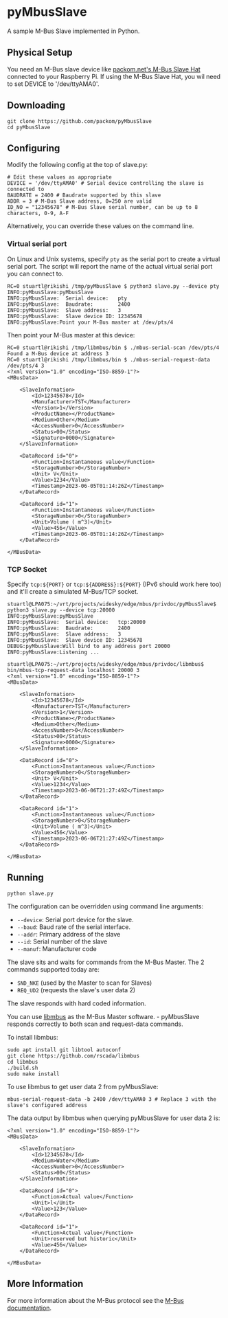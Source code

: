 # pyMbusSlave

A sample M-Bus Slave implemented in Python.

## Physical Setup

You need an M-Bus slave device like [packom.net's M-Bus Slave Hat](https://www.packom.net/m-bus-slave-hat/) connected to your Raspberry Pi.  If using the M-Bus Slave Hat, you wil need to set DEVICE to '/dev/ttyAMA0'.

## Downloading

```
git clone https://github.com/packom/pyMbusSlave
cd pyMbusSlave
```

## Configuring

Modify the following config at the top of slave.py:

```
# Edit these values as appropriate
DEVICE = '/dev/ttyAMA0' # Serial device controlling the slave is connected to
BAUDRATE = 2400 # Baudrate supported by this slave
ADDR = 3 # M-Bus Slave address, 0=250 are valid
ID_NO = "12345678" # M-Bus Slave serial number, can be up to 8 characters, 0-9, A-F
```

Alternatively, you can override these values on the command line.

### Virtual serial port

On Linux and Unix systems, specify `pty` as the serial port to create a
virtual serial port.  The script will report the name of the actual virtual
serial port you can connect to.

```
RC=0 stuartl@rikishi /tmp/pyMbusSlave $ python3 slave.py --device pty
INFO:pyMbusSlave:pyMbusSlave
INFO:pyMbusSlave:  Serial device:   pty
INFO:pyMbusSlave:  Baudrate:        2400
INFO:pyMbusSlave:  Slave address:   3
INFO:pyMbusSlave:  Slave device ID: 12345678
INFO:pyMbusSlave:Point your M-Bus master at /dev/pts/4
```

Then point your M-Bus master at this device:

```
RC=0 stuartl@rikishi /tmp/libmbus/bin $ ./mbus-serial-scan /dev/pts/4
Found a M-Bus device at address 3
RC=0 stuartl@rikishi /tmp/libmbus/bin $ ./mbus-serial-request-data /dev/pts/4 3
<?xml version="1.0" encoding="ISO-8859-1"?>
<MBusData>

    <SlaveInformation>
        <Id>12345678</Id>
        <Manufacturer>TST</Manufacturer>
        <Version>1</Version>
        <ProductName></ProductName>
        <Medium>Other</Medium>
        <AccessNumber>0</AccessNumber>
        <Status>00</Status>
        <Signature>0000</Signature>
    </SlaveInformation>

    <DataRecord id="0">
        <Function>Instantaneous value</Function>
        <StorageNumber>0</StorageNumber>
        <Unit> V</Unit>
        <Value>1234</Value>
        <Timestamp>2023-06-05T01:14:26Z</Timestamp>
    </DataRecord>

    <DataRecord id="1">
        <Function>Instantaneous value</Function>
        <StorageNumber>0</StorageNumber>
        <Unit>Volume ( m^3)</Unit>
        <Value>456</Value>
        <Timestamp>2023-06-05T01:14:26Z</Timestamp>
    </DataRecord>

</MBusData>
```

### TCP Socket

Specify `tcp:${PORT}` or `tcp:${ADDRESS}:${PORT}` (IPv6 should work here too)
and it'll create a simulated M-Bus/TCP socket.

```
stuartl@LPA075:~/vrt/projects/widesky/edge/mbus/privdoc/pyMbusSlave$ python3 slave.py --device tcp:20000
INFO:pyMbusSlave:pyMbusSlave
INFO:pyMbusSlave:  Serial device:   tcp:20000
INFO:pyMbusSlave:  Baudrate:        2400
INFO:pyMbusSlave:  Slave address:   3
INFO:pyMbusSlave:  Slave device ID: 12345678
DEBUG:pyMbusSlave:Will bind to any address port 20000
INFO:pyMbusSlave:Listening ...
```

```
stuartl@LPA075:~/vrt/projects/widesky/edge/mbus/privdoc/libmbus$ bin/mbus-tcp-request-data localhost 20000 3
<?xml version="1.0" encoding="ISO-8859-1"?>
<MBusData>

    <SlaveInformation>
        <Id>12345678</Id>
        <Manufacturer>TST</Manufacturer>
        <Version>1</Version>
        <ProductName></ProductName>
        <Medium>Other</Medium>
        <AccessNumber>0</AccessNumber>
        <Status>00</Status>
        <Signature>0000</Signature>
    </SlaveInformation>

    <DataRecord id="0">
        <Function>Instantaneous value</Function>
        <StorageNumber>0</StorageNumber>
        <Unit> V</Unit>
        <Value>1234</Value>
        <Timestamp>2023-06-06T21:27:49Z</Timestamp>
    </DataRecord>

    <DataRecord id="1">
        <Function>Instantaneous value</Function>
        <StorageNumber>0</StorageNumber>
        <Unit>Volume ( m^3)</Unit>
        <Value>456</Value>
        <Timestamp>2023-06-06T21:27:49Z</Timestamp>
    </DataRecord>

</MBusData>
```

## Running

```
python slave.py
```

The configuration can be overridden using command line arguments:

* `--device`: Serial port device for the slave.
* `--baud`: Baud rate of the serial interface.
* `--addr`: Primary address of the slave
* `--id`: Serial number of the slave
* `--manuf`: Manufacturer code

The slave sits and waits for commands from the M-Bus Master.  The 2 commands supported today are:
* `SND_NKE` (used by the Master to scan for Slaves)
* `REQ_UD2` (requests the slave's user data 2)

The slave responds with hard coded information.

You can use [libmbus](https://github.com/rscada/libmbus) as the M-Bus Master software. - pyMbusSlave responds correctly to both scan and request-data commands. 

To install libmbus:

```
sudo apt install git libtool autoconf
git clone https://github.com/rscada/libmbus
cd libmbus
./build.sh
sudo make install
```

To use libmbus to get user data 2 from pyMbusSlave:

```
mbus-serial-request-data -b 2400 /dev/ttyAMA0 3 # Replace 3 with the slave's configured address

```

The data output by libmbus when querying pyMbusSlave for user data 2 is:

```
<?xml version="1.0" encoding="ISO-8859-1"?>
<MBusData>

    <SlaveInformation>
        <Id>12345678</Id>
        <Medium>Water</Medium>
        <AccessNumber>0</AccessNumber>
        <Status>00</Status>
    </SlaveInformation>

    <DataRecord id="0">
        <Function>Actual value</Function>
        <Unit>l</Unit>
        <Value>123</Value>
    </DataRecord>

    <DataRecord id="1">
        <Function>Actual value</Function>
        <Unit>reserved but historic</Unit>
        <Value>456</Value>
    </DataRecord>

</MBusData>
```

## More Information

For more information about the M-Bus protocol see the [M-Bus documentation](https://m-bus.com/documentation).

